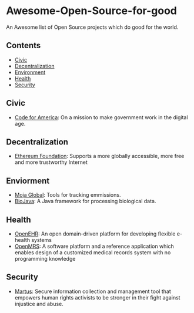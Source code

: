 # Awesome-Open-Source-for-good
An Awesome list of Open Source projects which do good for the world.

## Contents
- [Civic](#civic)
- [Decentralization](#decentralization)
- [Environment](#enviorment)
- [Health](#health)
- [Security](security)

## Civic
- [Code for America](https://www.codeforamerica.org/): On a mission to make government work in the digital age.

## Decentralization
- [Ethereum Foundation](https://www.ethereum.org/foundation): Supports a more globally accessible, more free and more trustworthy Internet

## Enviorment
- [Moja Global](http://moja.global/): Tools for tracking emmissions.
- [BioJava](https://biojava.org/): A Java framework for processing biological data.

## Health
- [OpenEHR](https://openehr.org/): An open domain-driven platform for developing flexible e-health systems
- [OpenMRS](https://openmrs.org): A software platform and a reference application which enables design of a customized medical records system with no programming knowledge

## Security
- [Martus](https://www.martus.org/): Secure information collection and management tool that empowers human rights activists to be stronger in their fight against injustice and abuse. 
